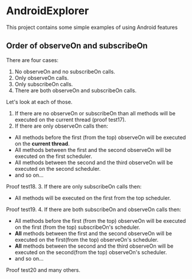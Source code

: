 # AndroidExplorer
This project contains some simple examples of using Android features

## Order of observeOn and subscribeOn

There are four cases:

1. No observeOn and no subscribeOn calls.
2. Only observeOn calls.
3. Only subscribeOn calls.
4. There are both observeOn and subscribeOn calls.

Let's look at each of those.

1. If there are no observeOn or subscribeOn than all methods will be executed on the current thread (proof test17).
2. If there are only observeOn calls then:
  * All methods before the first (from the top) observeOn will be executed on the **current thread**.
  * All methods between the first and the second observeOn will be executed on the first scheduler.
  * All methods between the second and the third observeOn will be executed on the second scheduler.
  * and so on...
  
  Proof test18.
3. If there are only subscribeOn calls then:
  * All methods will be executed on the first from the top scheduler.
  
  Proof test19.
4. If there are both subscribeOn and observeOn calls then:
  * All methods before the first (from the top) observeOn will be executed on the first (from the top) subscribeOn's scheduler.
  * **All** methods between the first and the second observeOn will be executed on the first(from the top) observeOn's scheduler.
  * **All** methods between the second and the third observeOn will be executed on the second(from the top) observeOn's scheduler.
  * and so on...
  
  Proof test20 and many others.
